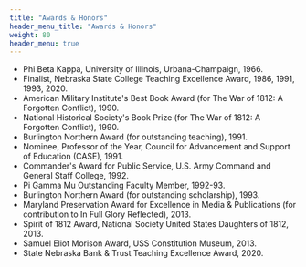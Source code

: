 ```yaml
---
title: "Awards & Honors"
header_menu_title: "Awards & Honors"
weight: 80
header_menu: true
---
```


- Phi Beta Kappa, University of Illinois, Urbana-Champaign, 1966.
- Finalist, Nebraska State College Teaching Excellence Award, 1986, 1991, 1993, 2020.
- American Military Institute's Best Book Award (for The War of 1812:  A Forgotten Conflict), 1990.
- National Historical Society's Book Prize (for The War of 1812:  A Forgotten Conflict), 1990.
- Burlington Northern Award (for outstanding teaching), 1991.
- Nominee, Professor of the Year, Council for Advancement and Support of Education (CASE), 1991.
- Commander's Award for Public Service, U.S. Army Command and General Staff College, 1992.
- Pi Gamma Mu Outstanding Faculty Member, 1992-93.
- Burlington Northern Award (for outstanding scholarship), 1993.
- Maryland Preservation Award for Excellence in Media & Publications (for contribution to In Full Glory Reflected), 2013.
- Spirit of 1812 Award, National Society United States Daughters of 1812, 2013.
- Samuel Eliot Morison Award, USS Constitution Museum, 2013.
- State Nebraska Bank & Trust Teaching Excellence Award, 2020.